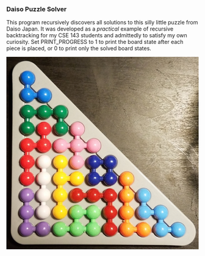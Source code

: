 ### Daiso Puzzle Solver

This program recursively discovers all solutions to this silly little puzzle from Daiso Japan. It was developed as a _practical_ example of recursive backtracking for my CSE 143 students and admittedly to satisfy my own curiosity. Set PRINT_PROGRESS to 1 to print the board state after each piece is placed, or 0 to print only the solved board states.

![daiso puzzle](./img/daiso_puzzle.jpg)
